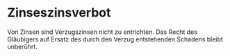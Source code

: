 # Zinseszinsverbot

Von Zinsen sind Verzugszinsen nicht zu entrichten. Das Recht des Gläubigers auf Ersatz des durch den Verzug entstehenden Schadens bleibt unberührt.